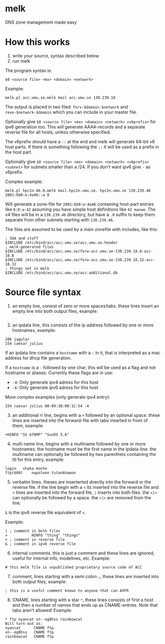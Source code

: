 # melk
DNS zone management made easy

# How this works

1) write your source, syntax described below
2) run melk


The program syntax is:
```
$0 <source file> <mx> <domain> <network>
```
Example:
```
melk.pl	acc.umu.se.melk mail acc.umu.se 130.239.18
```

The output is placed in two filed: `forv-$domain-$network` and
`reve-$network-$domain` which you can include in your master file.

Optionally give `$0 <source file> <mx> <domain> <network> <v6prefix>` for
ipv6 generation too. This will generate AAAA-records and a separate
reverse file for all hosts, unless otherwise specified.

The v6prefix should have a `::` at the end and melk will generate 64-bit
v6 host parts. If there is something following the `::` it will be used
as a prefix in the host part.

Optionally give `$0 <source file> <mx> <domain> <network> <v6prefix> <subnet>`
for subnets smaller than a /24. If you don't want ipv6 give `-` as v6prefix.

Complex example:
```
melk.pl hpc2n-46.0.melk mail.hpc2n.umu.se. hpc2n.umu.se 130.239.46 2001:6b0:e:4a46::a 0
```

Will generate a zone-file for `2001:6b0:e:4a46` containing host-part entries
like `0:0:a:42` assuming you have simple host definitions like `42 manwe`. The
v4 files will be in a `130.239.46` directory, but have a `.0` suffix to keep them
separate from other subnets starting with `130.239.46`.

The files are assumed to be used by a main zonefile with includes, like this:

```
; SOA and stuff
$INCLUDE /etc/bind/acc/acc.umu.se/acc.umu.se.header
; melk-generated files
$INCLUDE /etc/bind/acc/acc.umu.se/forw-acc.umu.se-130.239.18.0-acc-18.0
$INCLUDE /etc/bind/acc/acc.umu.se/forw-acc.umu.se-130.239.18.32-acc-18.32
; things not in melk
$INCLUDE /etc/bind/acc/acc.umu.se/acc-additional.db
```

# Source file syntax

1) an empty line, consist of zero or more spaces/tabs. these lines insert
an empty line into both output files, example:
```
```

2) an ipdata line, this consists of the ip address followed by one or
more hostnames, example:
```
206 jagular
154 caesar julius
```

If an ipdata line contains a `hostname` with a `:` in it, that is interpreted
as a mac address for dhcp file generation.

If a `hostname` is a `-` followed by one char, this will be used as a flag
and not hostname or aliases. Currently these flags are in use:
* `-4`: Only generate ipv4 adress for this host
* `-6`: Only generate ipv6 adress for this host

More complex examples (only generate ipv4 entry):
```
154 caesar julius 00:09:3D:00:1C:54 -4
```

3) an additional rr line, begins with a `+` followed by an
optional space. these lines are inserted into the forward-file with
tabs inserted in front of them, example:
```
+HINFO "SS 670MP" "SunOS 5.6"
```

4) multi name line, begins with a multiname followed by one or more
hostnames. the hostname must be the first name in the ipdata-line.  the
multiname can optionally be followed by two parentheis containing the ttl for
this entry, example:
```
login   shaka monte
ftp(600)    napoleon tutankhamon
```

5) verbatim lines. theses are inserterted directly into the forward or the
reverse file. if the line begin with a `<` its inserted into the reverse file
and `>` lines are inserted into the forward file, `|` inserts into both files. the
`<|>` can optionally be followed by a space. the `<|>` are removed from the
line.

`&` is the ipv6 reverse file equivalent of `<`.

Example:
```
| ; comment in both files
> 			HINFO "thing" "things"
< ; comment in reverse file
& ; comment in ipv6 reverse file
```

6) internal comments. this is just a comment and these lines are ignored,
useful for internal info, modelines, etc. Example:
```
# this melk file is unpublished proprietary source code of ACC
```

7) comment, lines starting with a semi colon `;`, these lines are inserted
into both output files, example:
```
; this is a useful comment known to anyone that can AXFR
```

8) CNAME, lines starting with a star `*`, these lines consists of first a
host and then a number of names that ends up as CNAME-entries.
Note that tabs aren't allowed!
Example:
```
* ftp nyancat xn--og8hss rainbowcat
Will turn out as:
nyancat      CNAME ftp
xn--og8hss   CNAME ftp
rainbowcat   CNAME ftp
```

